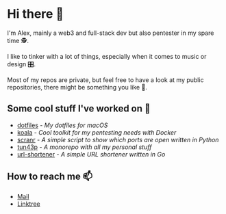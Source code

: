 # Hi there 👋

I'm Alex, mainly a web3 and full-stack dev but also pentester in my spare time 🕵️.

I like to tinker with a lot of things, especially when it comes to music or
design 🎛️.

Most of my repos are private, but feel free to have a look at my public repositories,
there might be something you like 🤷.

## Some cool stuff I've worked on 🚀

- [dotfiles](https://github.com/tun43p/dotfiles) - _My dotfiles for macOS_
- [koala](https://github.com/tun43p/koala) - _Cool toolkit for my pentesting needs
  with Docker_
- [scranr](https://github.com/tun43p/scranr) - _A simple script to show which ports
  are open written in Python_
- [tun43p](https://github.com/tun43p/tun43p) - _A monorepo with all my personal stuff_
- [url-shortener](https://github.com/tun43p/url-shortener/tree/main) - _A simple
  URL shortener written in Go_

## How to reach me 📫

- [Mail](mailto:tech@tun43p.com)
- [Linktree](https://linktr.ee/tun43p)
